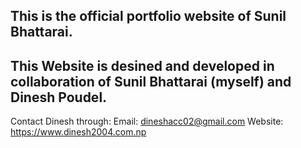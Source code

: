 ## This is the official portfolio website of Sunil Bhattarai.

## This Website is desined and developed in collaboration of Sunil Bhattarai (myself) and Dinesh Poudel.

Contact Dinesh through:
Email: dineshacc02@gmail.com
Website: https://www.dinesh2004.com.np
